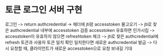 # 토큰 로그인 서버 구현
로그인 -> return authcredential -> 헤더에 jti랑 accesstoken 물고오기 -> jti로 찾은 authcredential 내부에 accesstoken 검증
accesstoken 유효하면 인가시킴 -> accesstoken이 유효하지 않으면 refreshtoken 체크 -> jti로 찾은 authcredential에 refresh 토큰과 사용자 토큰 일치 확인
일치한다면 새로운 authcredential 발급 -> 다시 요청할 때, 클라이언트가 새로운 accesstoken으로 요청 보내길 기대